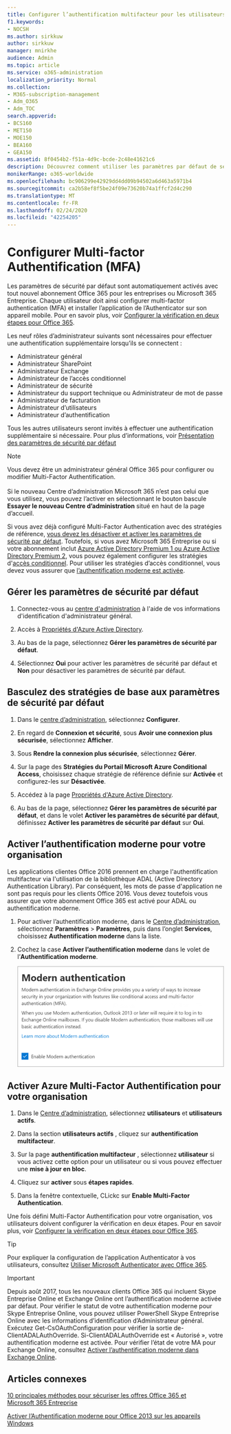 ```yaml
---
title: Configurer l’authentification multifacteur pour les utilisateurs d’Office 365
f1.keywords:
- NOCSH
ms.author: sirkkuw
author: sirkkuw
manager: mnirkhe
audience: Admin
ms.topic: article
ms.service: o365-administration
localization_priority: Normal
ms.collection:
- M365-subscription-management
- Adm_O365
- Adm_TOC
search.appverid:
- BCS160
- MET150
- MOE150
- BEA160
- GEA150
ms.assetid: 8f0454b2-f51a-4d9c-bcde-2c48e41621c6
description: Découvrez comment utiliser les paramètres par défaut de sécurité pour configurer multi-factor authentication pour les utilisateurs d’Office 365.
monikerRange: o365-worldwide
ms.openlocfilehash: bc906299e42929dd4dd09b94502a6d463a5971b4
ms.sourcegitcommit: ca2b58ef8f5be24f09e73620b74a1ffcf2d4c290
ms.translationtype: MT
ms.contentlocale: fr-FR
ms.lasthandoff: 02/24/2020
ms.locfileid: "42254205"
---
```

# <a name="set-up-multi-factor-authentication"></a>Configurer Multi-factor Authentification (MFA)
  
Les paramètres de sécurité par défaut sont automatiquement activés avec tout nouvel abonnement Office 365 pour les entreprises ou Microsoft 365 Entreprise. Chaque utilisateur doit ainsi configurer multi-factor authentication (MFA) et installer l’application de l’Authenticator sur son appareil mobile. Pour en savoir plus, voir [Configurer la vérification en deux étapes pour Office 365](https://support.office.com/article/ace1d096-61e5-449b-a875-58eb3d74de14).  

Les neuf rôles d’administrateur suivants sont nécessaires pour effectuer une authentification supplémentaire lorsqu’ils se connectent :
- Administrateur général
- Administrateur SharePoint
- Administrateur Exchange
- Administrateur de l’accès conditionnel
- Administrateur de sécurité
- Administrateur du support technique ou Administrateur de mot de passe
- Administrateur de facturation
- Administrateur d’utilisateurs
- Administrateur d’authentification

Tous les autres utilisateurs seront invités à effectuer une authentification supplémentaire si nécessaire. Pour plus d’informations, voir [Présentation des paramètres de sécurité par défaut](https://docs.microsoft.com/azure/active-directory/fundamentals/concept-fundamentals-security-defaults)

> [!NOTE]
> Vous devez être un administrateur général Office 365 pour configurer ou modifier Multi-Factor Authentification. <br><br>
> Si le nouveau Centre d’administration Microsoft 365 n’est pas celui que vous utilisez, vous pouvez l’activer en sélectionnant le bouton bascule **Essayer le nouveau Centre d’administration** situé en haut de la page d’accueil.

Si vous avez déjà configuré Multi-Factor Authentication avec des stratégies de référence, [vous devez les désactiver et activer les paramètres de sécurité par défaut](#move-from-baseline-policies-to-security-defaults). Toutefois, si vous avez Microsoft 365 Entreprise ou si votre abonnement inclut [Azure Active Directory Premium 1 ou Azure Active Directory Premium 2](https://azure.microsoft.com/pricing/details/active-directory/), vous pouvez également configurer les stratégies d'[accès conditionnel](https://docs.microsoft.com/azure/active-directory/conditional-access/overview). Pour utiliser les stratégies d’accès conditionnel, vous devez vous assurer que [l’authentification moderne est activée](#enable-multi-factor-authentication-for-your-organization).

## <a name="manage-security-defaults"></a>Gérer les paramètres de sécurité par défaut

1. Connectez-vous au [centre d'administration](https://go.microsoft.com/fwlink/p/?linkid=834822) à l'aide de vos informations d'identification d'administrateur général.
2. Accès à [Propriétés d'Azure Active Directory](https://portal.azure.com/#blade/Microsoft_AAD_IAM/ActiveDirectoryMenuBlade/Properties).

3. Au bas de la page, sélectionnez **Gérer les paramètres de sécurité par défaut**.
4. Sélectionnez **Oui** pour activer les paramètres de sécurité par défaut et **Non** pour désactiver les paramètres de sécurité par défaut.

## <a name="move-from-baseline-policies-to-security-defaults"></a>Basculez des stratégies de base aux paramètres de sécurité par défaut

1. Dans le [centre d’administration](https://go.microsoft.com/fwlink/p/?linkid=834822), sélectionnez **Configurer**.

2. En regard de **Connexion et sécurité**, sous **Avoir une connexion plus sécurisée**, sélectionnez **Afficher**.

3. Sous **Rendre la connexion plus sécurisée**, sélectionnez **Gérer**. 

4. Sur la page des **Stratégies du Portail Microsoft Azure Conditional Access**, choisissez chaque stratégie de référence définie sur **Activée** et configurez-les sur **Désactivée**.
5. Accédez à la page [Propriétés d'Azure Active Directory](https://portal.azure.com/#blade/Microsoft_AAD_IAM/ActiveDirectoryMenuBlade/Properties).
6. Au bas de la page, sélectionnez **Gérer les paramètres de sécurité par défaut**, et dans le volet **Activer les paramètres de sécurité par défaut**, définissez **Activer les paramètres de sécurité par défaut** sur **Oui**. 

## <a name="enable-modern-authentication-for-your-organization"></a>Activer l’authentification moderne pour votre organisation

Les applications clientes Office 2016 prennent en charge l'authentification multifacteur via l'utilisation de la bibliothèque ADAL (Active Directory Authentication Library). Par conséquent, les mots de passe d'application ne sont pas requis pour les clients Office 2016. Vous devez toutefois vous assurer que votre abonnement Office 365 est activé pour ADAL ou authentification moderne.

1. Pour activer l’authentification moderne, dans le [Centre d’administration](https://go.microsoft.com/fwlink/p/?linkid=834822), sélectionnez **Paramètres** \> **Paramètres**, puis dans l’onglet **Services**, choisissez **Authentification moderne** dans la liste.

2. Cochez la case **Activer l’authentification moderne** dans le volet de l’**Authentification moderne**. 

    ![Panneau d’authentification moderne avec la case Activer cochée.](../media/enablemodernauth.png)
    
## <a name="enable-multi-factor-authentication-for-your-organization"></a>Activer Azure Multi-Factor Authentification pour votre organisation
    
1. Dans le [Centre d’administration](https://go.microsoft.com/fwlink/p/?linkid=834822), sélectionnez **utilisateurs** et **utilisateurs actifs**.

2. Dans la section **utilisateurs actifs** , cliquez sur **authentification multifacteur**.

3. Sur la page **authentification multifacteur** , sélectionnez **utilisateur** si vous activez cette option pour un utilisateur ou si vous pouvez effectuer une **mise à jour en bloc**.

4. Cliquez sur **activer** sous **étapes rapides**.

5. Dans la fenêtre contextuelle, CLickc sur **Enable Multi-Factor Authentication**.

Une fois défini Multi-Factor Authentification pour votre organisation, vos utilisateurs doivent configurer la vérification en deux étapes. Pour en savoir plus, voir [Configurer la vérification en deux étapes pour Office 365](https://support.office.com/article/ace1d096-61e5-449b-a875-58eb3d74de14).
    
> [!TIP]
> Pour expliquer la configuration de l’application Authenticator à vos utilisateurs, consultez [Utiliser Microsoft Authenticator avec Office 365](https://support.office.com/article/use-microsoft-authenticator-with-office-365-1412611f-ad8d-43ab-807c-7965e5155411?ui=en-US&rs=en-US&ad=US#ID0EAADAAA=_Step_1).


> [!IMPORTANT]
> Depuis août 2017, tous les nouveaux clients Office 365 qui incluent Skype Entreprise Online et Exchange Online ont l’authentification moderne activée par défaut. Pour vérifier le statut de votre authentification moderne pour Skype Entreprise Online, vous pouvez utiliser PowerShell Skype Entreprise Online avec les informations d’identification d’Administrateur général. Exécutez Get-CsOAuthConfiguration pour vérifier la sortie de-ClientADALAuthOverride. Si-ClientADALAuthOverride est « Autorisé », votre authentification moderne est activée.
Pour vérifier l’état de votre MA pour Exchange Online, consultez [Activer l’authentification moderne dans Exchange Online](https://docs.microsoft.com/exchange/clients-and-mobile-in-exchange-online/enable-or-disable-modern-authentication-in-exchange-online).

## <a name="related-articles"></a>Articles connexes

[10 principales méthodes pour sécuriser les offres Office 365 et Microsoft 365 Entreprise](secure-your-business-data.md)

[Activer l’Authentification moderne pour Office 2013 sur les appareils Windows](enable-modern-authentication.md)
